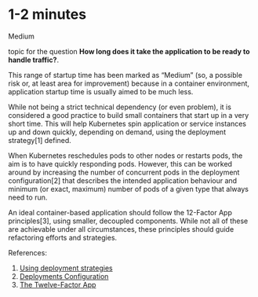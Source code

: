 # 1-2 minutes

<div class="risk-rounded-box medium">Medium</div>

topic for the question **How long does it take the application to be ready to handle traffic?**.

This range of startup time has been marked as “Medium” (so, a possible risk or,
at least area for improvement) because in a container environment, application
startup time is usually aimed to be much less.

While not being a strict technical dependency (or even problem), it is considered
a good practice to build small containers that start up in a very short time.
This will help Kubernetes spin application or service instances up and
down quickly, depending on demand, using the deployment strategy[1] defined.

When Kubernetes reschedules pods to other nodes or restarts pods, the aim is
to have quickly responding pods. However, this can be worked around by
increasing the number of concurrent pods in the deployment configuration[2]
that describes the intended application behaviour and minimum (or exact, maximum)
number of pods of a given type that always need to run.

An ideal container-based application should follow the 12-Factor App principles[3],
using smaller, decoupled components. While not all of these are achievable
under all circumstances, these principles should guide refactoring efforts
and strategies.

References:
1. [Using deployment strategies](https://docs.openshift.com/container-platform/4.8/applications/deployments/deployment-strategies.html)
2. [Deployments Configuration](https://kubernetes.io/docs/concepts/workloads/controllers/deployment/#scaling-a-deployment)
3. [The Twelve-Factor App](https://12factor.net/)
